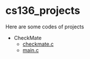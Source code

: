 # cs136_projects
Here are some codes of projects

* CheckMate 
  * [checkmate.c](checkmate/checkmate.c)
  * [main.c](checkmate/main.c)

